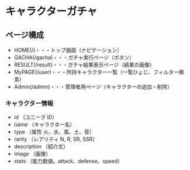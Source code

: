 # キャラクターガチャ

## ページ構成

- HOME(/)・・・トップ画面（ナビゲーション）
- GACHA(/gacha)・・・ガチャ実行ページ（ボタン）
- RESULT(/result)・・・ガチャ結果表示ページ（結果の画像）
- MyPAGE(/user)・・・所持キャラクター一覧（一覧ひょじ、フィルター検索）
- Admin(/admin)・・・管理者用ページ（キャラクターの追加・削除）

### キャラクター情報

- id （ユニーク ID）
- name （キャラクター名）
- type （属性 火、水、風、土、音）
- rarity （レアリティ N, R, SR, SSR）
- description （紹介文）
- image （画像）
- stats （能力数値。attack、defense、speed）
